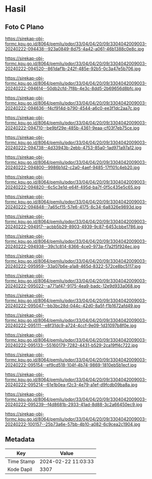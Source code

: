 # Hasil

## Foto C Plano

https://sirekap-obj-formc.kpu.go.id/8064/pemilu/pdpr/33/04/04/20/09/3304042009003-20240222-094438--923a0849-8d75-4a42-a061-46b1388c0e8c.jpg

https://sirekap-obj-formc.kpu.go.id/8064/pemilu/pdpr/33/04/04/20/09/3304042009003-20240222-094520--861daf1b-242f-485e-92b5-0c3a47e5b706.jpg

https://sirekap-obj-formc.kpu.go.id/8064/pemilu/pdpr/33/04/04/20/09/3304042009003-20240222-094614--50db2cfd-7f8b-4e3c-8dd5-2b69656d8bfc.jpg

https://sirekap-obj-formc.kpu.go.id/8064/pemilu/pdpr/33/04/04/20/09/3304042009003-20240222-094636--f4cf914d-b790-4544-a6c0-ee3f1dc2aa7c.jpg

https://sirekap-obj-formc.kpu.go.id/8064/pemilu/pdpr/33/04/04/20/09/3304042009003-20240222-094710--be9bf29e-485b-4361-9eaa-cf03f7eb75ce.jpg

https://sirekap-obj-formc.kpu.go.id/8064/pemilu/pdpr/33/04/04/20/09/3304042009003-20240222-094738--4d33943b-2ebb-4753-85a0-1ad971a97a12.jpg

https://sirekap-obj-formc.kpu.go.id/8064/pemilu/pdpr/33/04/04/20/09/3304042009003-20240222-094800--9986b1d2-c2a0-4aef-9485-17f101c4eb20.jpg

https://sirekap-obj-formc.kpu.go.id/8064/pemilu/pdpr/33/04/04/20/09/3304042009003-20240222-094820--6c5c3e1d-e64f-495d-ba7f-0f5c435e5c65.jpg

https://sirekap-obj-formc.kpu.go.id/8064/pemilu/pdpr/33/04/04/20/09/3304042009003-20240222-094848--7a65cf15-57e6-4175-8c34-6a8326e9893d.jpg

https://sirekap-obj-formc.kpu.go.id/8064/pemilu/pdpr/33/04/04/20/09/3304042009003-20240222-094917--acbb5b29-8903-4939-9c87-6453cbbe1786.jpg

https://sirekap-obj-formc.kpu.go.id/8064/pemilu/pdpr/33/04/04/20/09/3304042009003-20240222-094938--39c1c814-8366-4ce0-973a-f7a2f5f924ec.jpg

https://sirekap-obj-formc.kpu.go.id/8064/pemilu/pdpr/33/04/04/20/09/3304042009003-20240222-095959--33a07b6e-a1a8-465d-8322-572ce8bc5117.jpg

https://sirekap-obj-formc.kpu.go.id/8064/pemilu/pdpr/33/04/04/20/09/3304042009003-20240222-095022--a771af47-9175-4ea9-badc-12e9d933a068.jpg

https://sirekap-obj-formc.kpu.go.id/8064/pemilu/pdpr/33/04/04/20/09/3304042009003-20240222-095047--bb3bc28d-044c-42d0-8a5f-f1b1672afd49.jpg

https://sirekap-obj-formc.kpu.go.id/8064/pemilu/pdpr/33/04/04/20/09/3304042009003-20240222-095111--e8f31dc9-a724-4ccf-9e09-1d31097b8f0e.jpg

https://sirekap-obj-formc.kpu.go.id/8064/pemilu/pdpr/33/04/04/20/09/3304042009003-20240222-095133--55160179-7282-4431-b529-2ca19ff4c722.jpg

https://sirekap-obj-formc.kpu.go.id/8064/pemilu/pdpr/33/04/04/20/09/3304042009003-20240222-095154--ef9cd518-104f-4b74-9869-1810eb5b1ecf.jpg

https://sirekap-obj-formc.kpu.go.id/8064/pemilu/pdpr/33/04/04/20/09/3304042009003-20240222-095214--61e1b0ea-f2c3-4e79-a1ef-d9fcdb09ba8a.jpg

https://sirekap-obj-formc.kpu.go.id/8064/pemilu/pdpr/33/04/04/20/09/3304042009003-20240222-095239--f4d8681b-2933-41ad-8d88-3c2a66450ec9.jpg

https://sirekap-obj-formc.kpu.go.id/8064/pemilu/pdpr/33/04/04/20/09/3304042009003-20240222-100157--25b73a6e-57bb-4b10-a082-6c9cea2c1904.jpg


## Metadata

| Key        | Value               |
| ---------- | ------------------- |
| Time Stamp | 2024-02-22 11:03:33 |
| Kode Dapil | 3307                |



